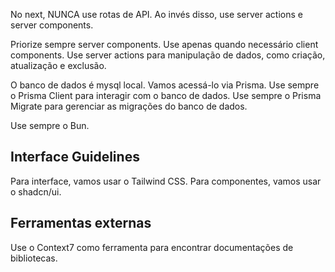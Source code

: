 No next, NUNCA use rotas de API. Ao invés disso, use server actions e server components.

Priorize sempre server components. Use apenas quando necessário client components.
Use server actions para manipulação de dados, como criação, atualização e exclusão.

O banco de dados é mysql local. Vamos acessá-lo via Prisma.
Use sempre o Prisma Client para interagir com o banco de dados.
Use sempre o Prisma Migrate para gerenciar as migrações do banco de dados.

Use sempre o Bun.

## Interface Guidelines

Para interface, vamos usar o Tailwind CSS.
Para componentes, vamos usar o shadcn/ui.

## Ferramentas externas

Use o Context7 como ferramenta para encontrar documentações de bibliotecas.
